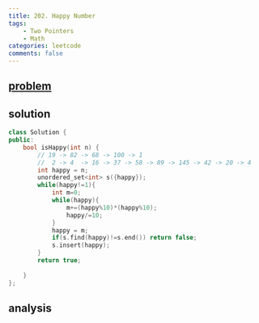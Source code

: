 ```yaml
---
title: 202. Happy Number
tags: 
    - Two Pointers
    - Math
categories: leetcode
comments: false
---
```


## [problem](https://leetcode.com/problems/happy-number/)


## solution

```c++
class Solution {
public:
    bool isHappy(int n) {
        // 19 -> 82 -> 68 -> 100 -> 1
        //  2 -> 4  -> 16 -> 37 -> 58 -> 89 -> 145 -> 42 -> 20 -> 4
        int happy = n;
        unordered_set<int> s({happy});
        while(happy!=1){
            int m=0;
            while(happy){
                m+=(happy%10)*(happy%10);
                happy/=10;
            }
            happy = m;
            if(s.find(happy)!=s.end()) return false;
            s.insert(happy);
        }
        return true;
        
    }
};
```
## analysis
